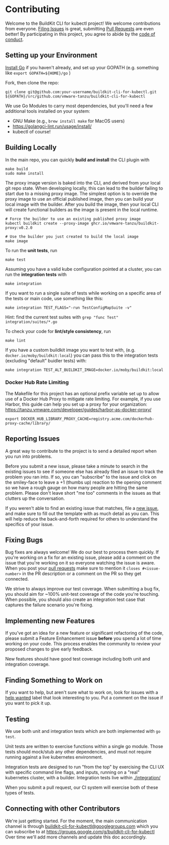 # Contributing

Welcome to the BuildKit CLI for kubectl project!  We welcome contributions from everyone.  [Filing Issues](https://github.cm/vmware-tanzu/buildkit-cli-for-kubectl/issues/new) is great, submitting [Pull Requests](https://github.cm/vmware-tanzu/buildkit-cli-for-kubectl/pulls) are even better!  By participating in this project, you agree to abide by the [code of conduct](CODE-OF-CONDUCT.md).

## Setting up your Environment

[Install Go](https://golang.org/dl/) if you haven't already, and set up your GOPATH (e.g. something like `export GOPATH=${HOME}/go` )

Fork, then clone the repo:

    git clone git@github.com:your-username/buildkit-cli-for-kubectl.git ${GOPATH}/src/github.com/vmware-tanzu/buildkit-cli-for-kubectl

We use Go Modules to carry most dependencies, but you'll need a few additional tools installed on your system:

* GNU Make (e.g., `brew install make` for MacOS users)
* https://golangci-lint.run/usage/install/
* kubectl of course!

## Building Locally

In the main repo, you can quickly **build and install** the CLI plugin with

```
make build
sudo make install
```

The proxy image version is baked into the CLI, and derived from your local git repo state.  When developing locally, this can lead to the builder failing to start due to a missing proxy image.  The simplest option is to override the proxy image to use an official published image, then you can build your local image with the builder.  After you build the image, then your local CLI will create functional builders as the image is present in the local runtime.

```
# Force the builder to use an existing published proxy image
kubectl buildkit create --proxy-image ghcr.io/vmware-tanzu/buildkit-proxy:v0.2.0

# Use the builder you just created to build the local image
make image
```


To run the **unit tests**, run
```
make test
```

Assuming you have a valid kube configuration pointed at a cluster, you can run the **integration tests** with
```
make integration
```

If you want to run a single suite of tests while working on a specific area of the tests or main code, use something like this:
```
make integration TEST_FLAGS="-run TestConfigMapSuite -v"
```
Hint: find the current test suites with `grep "func Test" integration/suites/*.go`

To check your code for **lint/style consistency**, run
```
make lint
```

If you have a custom buildkit image you want to test with, (e.g. `docker.io/moby/buildkit:local`)
you can pass this to the integration tests (excluding "default" buidler tests) with:
```
make integration TEST_ALT_BUILDKIT_IMAGE=docker.io/moby/buildkit:local
```

### Docker Hub Rate Limiting
The Makefile for this project has an optional prefix variable set up to allow use of a Docker Hub Proxy to mitigate rate limiting.  For example, if you use Harbor, this guide can help you set up a proxy for your organization: https://tanzu.vmware.com/developer/guides/harbor-as-docker-proxy/ 
```
export DOCKER_HUB_LIBRARY_PROXY_CACHE=registry.acme.com/dockerhub-proxy-cache/library/
```

## Reporting Issues

A great way to contribute to the project is to send a detailed report when you run into problems.

Before you submit a new issue, please take a minute to search in the existing issues to see if someone else has already filed an issue to track the problem you ran into.  If so, you can "subscribe" to the issue and click on the smiley-face to leave a +1 (thumbs up) reaction to the opening comment so we have a rough gauge on how many people are hitting the same problem.  Please don't leave short "me too" comments in the issues as that clutters up the conversation.

If you weren't able to find an existing issue that matches, file a [new issue](https://github.cm/vmware-tanzu/buildkit-cli-for-kubectl/issues/new), and make sure to fill out the template with as much detail as you can.  This will help reduce the back-and-forth required for others to understand the specifics of your issue.

## Fixing Bugs

Bug fixes are always welcome!  We do our best to process them quickly.  If you're working on a fix for an existing issue, please add a comment on the issue that you're working on it so everyone watching the issue is aware.  When you post your [pull requests](https://github.cm/vmware-tanzu/buildkit-cli-for-kubectl/pulls) make sure to mention it `closes #<issue-number>` in the PR description or a comment on the PR so they get connected.

We strive to always improve our test coverage.  When submitting a bug fix, you should aim for ~100% unit-test coverage of the code you're touching.  When possible, you should also create an integration test case that captures the failure scenario you're fixing.

## Implementing new Features

If you've got an idea for a new feature or significant refactoring of the code, please submit a Feature Enhancement issue **before** you spend a lot of time working on your code.  This process enables the community to review your proposed changes to give early feedback.

New features should have good test coverage including both unit and integration coverage.

## Finding Something to Work on

If you want to help, but aren't sure what to work on, look for issues with a [help wanted](https://github.com/vmware-tanzu/buildkit-cli-for-kubectl/labels/help%20wanted) label that look interesting to you.  Put a comment on the issue if you want to pick it up.

## Testing

We use both unit and integration tests which are both implemented with `go test`.

Unit tests are written to exercise functions within a single go module.  Those tests should mock/stub any other dependencies, and must not require running against a live kubernetes environment.

Integration tests are designed to run "from the top" by exercising the CLI UX with specific command line flags, and inputs, running on a "real" kubernetes cluster, with a builder.  Integration tests live within [./integration/](./integration/)

When you submit a pull request, our CI system will exercise both of these types of tests.

## Connecting with other Contributors

We're just getting started.  For the moment, the main communication channel is through buildkit-cli-for-kubectl@googlegroups.com which you can subscribe to at https://groups.google.com/g/buildkit-cli-for-kubectl  Over time we'll add more channels and update this doc accordingly.
